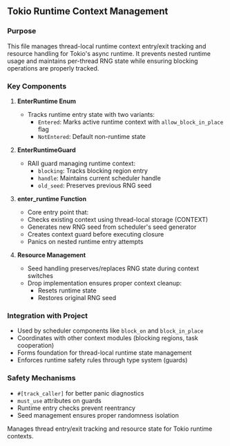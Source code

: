 ## Tokio Runtime Context Management

### Purpose
This file manages thread-local runtime context entry/exit tracking and resource handling for Tokio's async runtime. It prevents nested runtime usage and maintains per-thread RNG state while ensuring blocking operations are properly tracked.

### Key Components

1. **EnterRuntime Enum**
   - Tracks runtime entry state with two variants:
     - `Entered`: Marks active runtime context with `allow_block_in_place` flag
     - `NotEntered`: Default non-runtime state

2. **EnterRuntimeGuard**
   - RAII guard managing runtime context:
     - `blocking`: Tracks blocking region entry
     - `handle`: Maintains current scheduler handle
     - `old_seed`: Preserves previous RNG seed

3. **enter_runtime Function**
   - Core entry point that:
   - Checks existing context using thread-local storage (CONTEXT)
   - Generates new RNG seed from scheduler's seed generator
   - Creates context guard before executing closure
   - Panics on nested runtime entry attempts

4. **Resource Management**
   - Seed handling preserves/replaces RNG state during context switches
   - Drop implementation ensures proper context cleanup:
     - Resets runtime state
     - Restores original RNG seed

### Integration with Project
- Used by scheduler components like `block_on` and `block_in_place`
- Coordinates with other context modules (blocking regions, task cooperation)
- Forms foundation for thread-local runtime state management
- Enforces runtime safety rules through type system (guards)

### Safety Mechanisms
- `#[track_caller]` for better panic diagnostics
- `must_use` attributes on guards
- Runtime entry checks prevent reentrancy
- Seed management ensures proper randomness isolation

Manages thread entry/exit tracking and resource state for Tokio runtime contexts.  